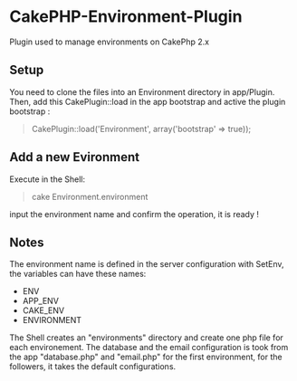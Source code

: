 CakePHP-Environment-Plugin
==========================

Plugin used to manage environments on CakePhp 2.x

Setup
-----

You need to clone the files into an Environment directory in app/Plugin.
Then, add this CakePlugin::load in the app bootstrap and active the plugin bootstrap :

> CakePlugin::load('Environment', array('bootstrap' => true));

Add a new Evironment
--------------------

Execute in the Shell:

> cake Environment.environment

input the environment name and confirm the operation, it is ready !

Notes
-----

The environment name is defined in the server configuration with SetEnv, the variables can have these names:
- ENV
- APP_ENV
- CAKE_ENV
- ENVIRONMENT

The Shell creates an "environments" directory and create one php file for each environement.
The database and the email configuration is took from the app "database.php" and "email.php" for the first environment,
for the followers, it takes the default configurations.